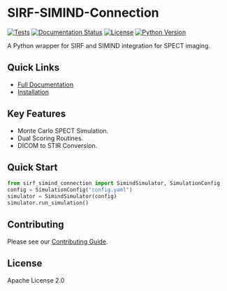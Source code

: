 # SIRF-SIMIND-Connection

[![Tests](https://github.com/samdporter/SIRF-SIMIND-Connection/workflows/Tests/badge.svg)](https://github.com/samdporter/SIRF-SIMIND-Connection/actions)
[![Documentation Status](https://readthedocs.org/projects/sirf-simind-connection/badge/?version=latest)](https://sirf-simind-connection.readthedocs.io/en/latest/?badge=latest)
[![License](https://img.shields.io/badge/License-Apache%202.0-blue.svg)](https://opensource.org/licenses/Apache-2.0)
[![Python Version](https://img.shields.io/badge/python-3.8%2B-blue.svg)](https://www.python.org/downloads/)

A Python wrapper for SIRF and SIMIND integration for SPECT imaging.

## Quick Links
- [Full Documentation](https://SIRF-SIMIND-Connection.readthedocs.io/)
- [Installation](https://SIRF-SIMIND-Connection.readthedocs.io/en/latest/installation.html)

## Key Features
- Monte Carlo SPECT Simulation.
- Dual Scoring Routines.
- DICOM to STIR Conversion.

## Quick Start
```python
from sirf_simind_connection import SimindSimulator, SimulationConfig
config = SimulationConfig("config.yaml")
simulator = SimindSimulator(config)
simulator.run_simulation()
```

## Contributing
Please see our [Contributing Guide](CONTRIBUTING.md).

## License
Apache License 2.0
